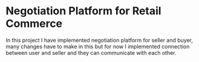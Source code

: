 # Negotiation Platform for Retail Commerce

In this project I have implemented negotiation platform for seller and buyer, many changes have to make in this but for now I implemented connection between user and seller and they can communicate with each other.
